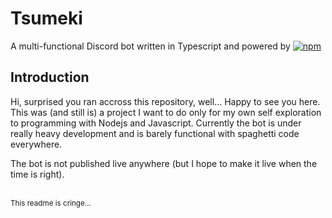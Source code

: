# Tsumeki

A multi-functional Discord bot written in Typescript and powered by [<img alt="npm" src="https://img.shields.io/npm/v/eris?label=Eris">](https://abal.moe/Eris/)

## Introduction

Hi, surprised you ran accross this repository, well... Happy to see you here.<br/>
This was (and still is) a project I want to do only for my own self exploration to programming with Nodejs and Javascript. Currently the bot is under really heavy development and is barely functional with spaghetti code everywhere.

The bot is not published live anywhere (but I hope to make it live when the time is right).<br/><br/>

<sup>This readme is cringe...</sup>
